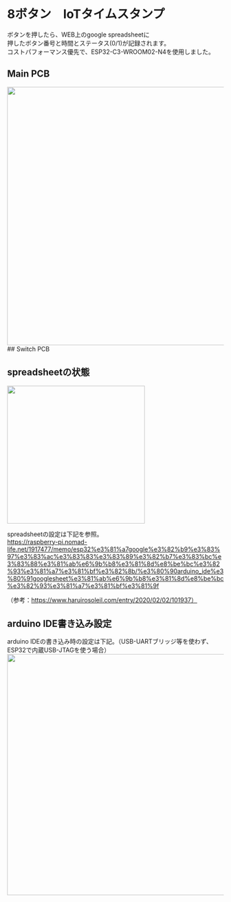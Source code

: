 # 8ボタン　IoTタイムスタンプ
ボタンを押したら、WEB上のgoogle spreadsheetに  
押したボタン番号と時間とステータス(0/1)が記録されます。  
コストパフォーマンス優先で、ESP32-C3-WROOM02-N4を使用しました。  
## Main PCB  
<img src="https://user-images.githubusercontent.com/44044800/236591860-a33f93b5-0a1a-4116-a17f-4ec67a4c1056.png" width="600px">  
## Switch PCB  
<img scr="https://user-images.githubusercontent.com/44044800/236592204-7be12f47-f304-4879-a2df-b811b6666226.png" width="800px">  
  
## spreadsheetの状態  
<img src="https://user-images.githubusercontent.com/44044800/236590864-9081fc97-92b7-49e4-a0a1-696463e1dc3f.png" width="320px">  

  
spreadsheetの設定は下記を参照。  
https://raspberry-pi.nomad-life.net/1917477/memo/esp32%e3%81%a7google%e3%82%b9%e3%83%97%e3%83%ac%e3%83%83%e3%83%89%e3%82%b7%e3%83%bc%e3%83%88%e3%81%ab%e6%9b%b8%e3%81%8d%e8%be%bc%e3%82%93%e3%81%a7%e3%81%bf%e3%82%8b/%e3%80%90arduino_ide%e3%80%91googlesheet%e3%81%ab%e6%9b%b8%e3%81%8d%e8%be%bc%e3%82%93%e3%81%a7%e3%81%bf%e3%81%9f  

（参考：https://www.haruirosoleil.com/entry/2020/02/02/101937）  
  
## arduino IDE書き込み設定  
arduino IDEの書き込み時の設定は下記。（USB-UARTブリッジ等を使わず、ESP32で内蔵USB-JTAGを使う場合）  
<img src="https://user-images.githubusercontent.com/44044800/236589669-b7789ccb-04f2-46ec-88a8-865c9b4ca2c5.png" width="560px">
